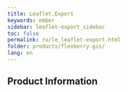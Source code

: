 ```yaml
---
title: Leaflet.Export
keywords: ember
sidebar: leaflet-export_sidebar
toc: false
permalink: ru/le_leaflet-export.html
folder: products/flexberry-gis/
lang: en
---
```


## Product Information
